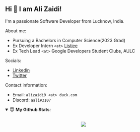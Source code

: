 ## Hi 👋 I am Ali Zaidi!

I'm a passionate Software Developer from Lucknow, India.

About me:

- Pursuing a Bachelors in Computer Science(2023 Grad)
- Ex Developer Intern `<at>` [Listiee](https://www.linkedin.com/company/listiee/)
- Ex Tech Lead `<at>` Google Developers Student Clubs, AULC

Socials:

- [Linkedin](https://www.linkedin.com/in/ali-abbas-zaidi-a3537b153/)
- [Twitter](https://twitter.com/aali_zaidi)

Contact information:

- Email: `alizaidi9 <at> duck.com`
- Discord: `aali#3107`

<details open>
 <summary> 😇 <b>My Github Stats</b>: </summary>
<br>
<p align = "center">
  <!--<img src = "https://github-readme-stats.vercel.app/api?username=Enigmage&count_private=true&show_icons=true&theme=dracula&line_height=25">-->
  <img src = "https://github-readme-stats.vercel.app/api/top-langs/?username=Enigmage&hide=mako,css,html,shell,astro&exclude_repo=Dotfiles&langs_count=5&layout=compact">
</p>
</details>

